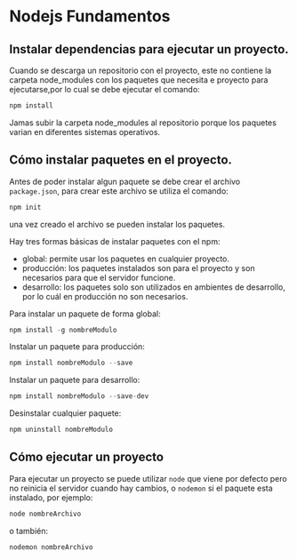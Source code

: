 # Nodejs Fundamentos

## Instalar dependencias para ejecutar un proyecto.
Cuando se descarga un repositorio con el proyecto, este no contiene la carpeta node_modules con los paquetes que necesita e proyecto para ejecutarse,por lo cual se debe ejecutar el comando:
```javascript
npm install
```
Jamas subir la carpeta node_modules al repositorio porque los paquetes varian en diferentes sistemas operativos.
## Cómo instalar paquetes en el proyecto.
Antes de poder instalar algun paquete se debe crear el archivo `package.json`, para crear este archivo se utiliza el comando:
```javascript
npm init
```
una vez creado el archivo se pueden instalar los paquetes.

Hay tres formas básicas de instalar paquetes con el npm:
* global: permite usar los paquetes en cualquier proyecto.
* producción: los paquetes instalados son para el proyecto y son necesarios para que el servidor funcione.
* desarrollo: los paquetes solo son utilizados en ambientes de desarrollo, por lo cuál en producción no son necesarios.

Para instalar un paquete de forma global:
```javascript
npm install -g nombreModulo
```
Instalar un paquete para producción:
```javascript
npm install nombreModulo --save
```
Instalar un paquete para desarrollo:
```javascript
npm install nombreModulo --save-dev 
```
Desinstalar cualquier paquete:
```javascript
npm uninstall nombreModulo
```

## Cómo ejecutar un proyecto
Para ejecutar un proyecto se puede utilizar `node` que viene por defecto pero no reinicia el servidor cuando hay cambios, o `nodemon` si el paquete esta instalado, por ejemplo:
```javascript
node nombreArchivo
```
o también:
```javascript
nodemon nombreArchivo
```